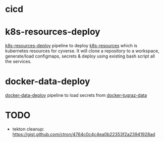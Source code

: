 # cicd

# k8s-resources-deploy
[k8s-resources-deploy](k8s-resources-deploy/README.md) pipeline to deploy [k8s-resources]() which is kubernetes resources for cyverse.
It will clone a repository to a workspace, generate/load configmaps, secrets & deploy using existing bash script all the services.

# docker-data-deploy
[docker-data-deploy](docker-data-deploy/README.md) pipeline to load secrets from  [docker-tugraz-data]()


# TODO

* tekton cleanup: https://gist.github.com/ctron/4764c0c4c4ea0b22353f2a23941928ad
